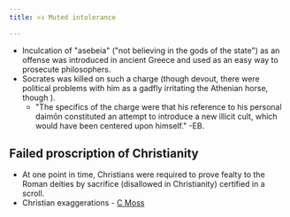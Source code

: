 ```yaml
---
title: ०२ Muted intolerance

---
```

- Inculcation of "asebeia" ("not believing in the gods of the state") as an offense was introduced in ancient Greece and used as an easy way to prosecute philosophers.
- Socrates was killed on such a charge (though devout, there were political problems with him as a gadfly irritating the Athenian horse, though ).
  - "The specifics of the charge were that his reference to his personal daimōn constituted an attempt to introduce a new illicit cult, which would have been centered upon himself." -EB.

## Failed proscription of Christianity
- At one point in time, Christians were required to prove fealty to the Roman deities by sacrifice (disallowed in Christianity) certified in a scroll.
- Christian exaggerations - [C Moss](https://www.amazon.com/Myth-Persecution-Christians-Invented-Martyrdom-ebook/dp/B0089LOOF4/ref=asap_bc?ie=UTF8)
